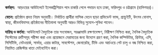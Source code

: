 **কর্মস্থল:**  আড়ংয়ের আউটলেটে ইলেকট্রিশিয়ান পদে চাকরি পেলে পদায়ন হবে ঢাকা, ফরিদপুর ও চট্টগ্রামে (হালিশহর)।

**বেতন:** প্রতিষ্ঠান প্রদত্ত নিয়ম অনুযায়ী। নির্বাচিত প্রার্থীরা মাসিক বেতন ছাড়া প্রভিডেন্ট ফান্ড, গ্র্যাচুইটি, উৎসব বোনাস, স্বাস্থ্য, জীবনবিমাসহ প্রতিষ্ঠানের নীতিমালা অনুযায়ী আরও বিভিন্ন সুযোগ-সুবিধা পাবেন।

**দায়িত্ব ও কর্তব্য:** আউটলেটে বৈদ্যুতিক তার সংযোজন, সরঞ্জামাদি রক্ষণাবেক্ষণ, নিরীক্ষণ নিশ্চিত করা, দৈনিক বৈদ্যুতিক সিস্টেমের ত্রুটিসমূহ পরীক্ষা করা এবং প্রয়োজনে মেরামতের জন্য উদ্যোগ গ্রহণ করা, দৈনিক কম্পিউটার, প্রিন্টার, এসি, সিসিটিভি, নেটওয়ার্ক, সার্ভার, এয়ার কাটার, সাবস্টেশন, জেনারেটর, টিভি এবং আর্চওয়ে গেট চালু ও বন্ধ নিশ্চিত করা, নিয়মিত রেজিস্টার খাতা মেইনটেইন করা।
